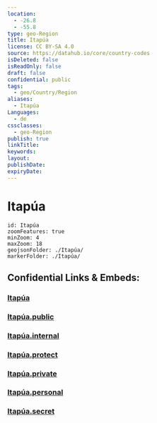 ```yaml
---
location:
  - -26.8
  - -55.8
type: geo-Region
title: Itapúa
license: CC BY-SA 4.0
source: https://datahub.io/core/country-codes
isDeleted: false
isReadOnly: false
draft: false
confidential: public
tags:
  - geo/Country/Region
aliases:
  - Itapúa
Languages:
  - de
cssclasses:
  - geo-Region
publish: true
linkTitle:
keywords:
layout:
publishDate:
expiryDate:
---
```


# Itapúa

```leaflet
id: Itapúa
zoomFeatures: true 
minZoom: 4 
maxZoom: 18
geojsonFolder: ./Itapúa/
markerFolder: ./Itapúa/
```


## Confidential Links & Embeds: 

### [Itapúa](/_Standards/Earth/Continent/America~South/Paraguay/departments~Paraguay/Itapúa.md) 

### [Itapúa.public](/_public/Earth/Continent/America~South/Paraguay/departments~Paraguay/Itapúa.public.md) 

### [Itapúa.internal](/_internal/Earth/Continent/America~South/Paraguay/departments~Paraguay/Itapúa.internal.md) 

### [Itapúa.protect](/_protect/Earth/Continent/America~South/Paraguay/departments~Paraguay/Itapúa.protect.md) 

### [Itapúa.private](/_private/Earth/Continent/America~South/Paraguay/departments~Paraguay/Itapúa.private.md) 

### [Itapúa.personal](/_personal/Earth/Continent/America~South/Paraguay/departments~Paraguay/Itapúa.personal.md) 

### [Itapúa.secret](/_secret/Earth/Continent/America~South/Paraguay/departments~Paraguay/Itapúa.secret.md)

